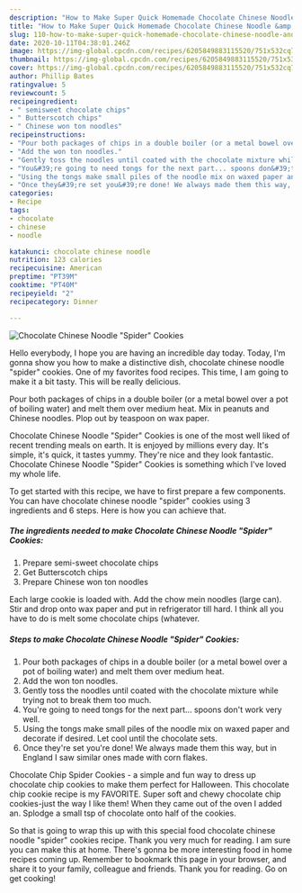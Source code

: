```yaml
---
description: "How to Make Super Quick Homemade Chocolate Chinese Noodle &amp;#34;Spider&amp;#34; Cookies"
title: "How to Make Super Quick Homemade Chocolate Chinese Noodle &amp;#34;Spider&amp;#34; Cookies"
slug: 110-how-to-make-super-quick-homemade-chocolate-chinese-noodle-and-34-spider-and-34-cookies
date: 2020-10-11T04:38:01.246Z
image: https://img-global.cpcdn.com/recipes/6205849883115520/751x532cq70/chocolate-chinese-noodle-spider-cookies-recipe-main-photo.jpg
thumbnail: https://img-global.cpcdn.com/recipes/6205849883115520/751x532cq70/chocolate-chinese-noodle-spider-cookies-recipe-main-photo.jpg
cover: https://img-global.cpcdn.com/recipes/6205849883115520/751x532cq70/chocolate-chinese-noodle-spider-cookies-recipe-main-photo.jpg
author: Phillip Bates
ratingvalue: 5
reviewcount: 5
recipeingredient:
- " semisweet chocolate chips"
- " Butterscotch chips"
- " Chinese won ton noodles"
recipeinstructions:
- "Pour both packages of chips in a double boiler (or a metal bowel over a pot of boiling water) and melt them over medium heat."
- "Add the won ton noodles."
- "Gently toss the noodles until coated with the chocolate mixture while trying not to break them too much."
- "You&#39;re going to need tongs for the next part... spoons don&#39;t work very well."
- "Using the tongs make small piles of the noodle mix on waxed paper and decorate if desired.  Let cool until the chocolate sets."
- "Once they&#39;re set you&#39;re done! We always made them this way, but in England I saw similar ones made with corn flakes."
categories:
- Recipe
tags:
- chocolate
- chinese
- noodle

katakunci: chocolate chinese noodle 
nutrition: 123 calories
recipecuisine: American
preptime: "PT39M"
cooktime: "PT40M"
recipeyield: "2"
recipecategory: Dinner

---
```



![Chocolate Chinese Noodle &#34;Spider&#34; Cookies](https://img-global.cpcdn.com/recipes/6205849883115520/751x532cq70/chocolate-chinese-noodle-spider-cookies-recipe-main-photo.jpg)

Hello everybody, I hope you are having an incredible day today. Today, I'm gonna show you how to make a distinctive dish, chocolate chinese noodle &#34;spider&#34; cookies. One of my favorites food recipes. This time, I am going to make it a bit tasty. This will be really delicious.

Pour both packages of chips in a double boiler (or a metal bowel over a pot of boiling water) and melt them over medium heat. Mix in peanuts and Chinese noodles. Plop out by teaspoon on wax paper.

Chocolate Chinese Noodle &#34;Spider&#34; Cookies is one of the most well liked of recent trending meals on earth. It is enjoyed by millions every day. It's simple, it's quick, it tastes yummy. They're nice and they look fantastic. Chocolate Chinese Noodle &#34;Spider&#34; Cookies is something which I've loved my whole life.


To get started with this recipe, we have to first prepare a few components. You can have chocolate chinese noodle &#34;spider&#34; cookies using 3 ingredients and 6 steps. Here is how you can achieve that.

<!--inarticleads1-->

##### The ingredients needed to make Chocolate Chinese Noodle &#34;Spider&#34; Cookies:

1. Prepare  semi-sweet chocolate chips
1. Get  Butterscotch chips
1. Prepare  Chinese won ton noodles


Each large cookie is loaded with. Add the chow mein noodles (large can). Stir and drop onto wax paper and put in refrigerator till hard. I think all you have to do is melt some chocolate chips (whatever. 

<!--inarticleads2-->

##### Steps to make Chocolate Chinese Noodle &#34;Spider&#34; Cookies:

1. Pour both packages of chips in a double boiler (or a metal bowel over a pot of boiling water) and melt them over medium heat.
1. Add the won ton noodles.
1. Gently toss the noodles until coated with the chocolate mixture while trying not to break them too much.
1. You&#39;re going to need tongs for the next part... spoons don&#39;t work very well.
1. Using the tongs make small piles of the noodle mix on waxed paper and decorate if desired.  Let cool until the chocolate sets.
1. Once they&#39;re set you&#39;re done! We always made them this way, but in England I saw similar ones made with corn flakes.


Chocolate Chip Spider Cookies - a simple and fun way to dress up chocolate chip cookies to make them perfect for Halloween. This chocolate chip cookie recipe is my FAVORITE. Super soft and chewy chocolate chip cookies-just the way I like them! When they came out of the oven I added an. Splodge a small tsp of chocolate onto half of the cookies. 

So that is going to wrap this up with this special food chocolate chinese noodle &#34;spider&#34; cookies recipe. Thank you very much for reading. I am sure you can make this at home. There's gonna be more interesting food in home recipes coming up. Remember to bookmark this page in your browser, and share it to your family, colleague and friends. Thank you for reading. Go on get cooking!
